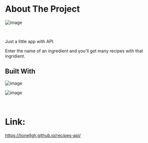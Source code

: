 # About The Project 

![image](https://user-images.githubusercontent.com/98813616/190867148-6c1acd74-f8cd-4b58-b6db-d320d3e96c9f.png)

<br/>

Just a little app with API. 

Enter the name of an ingredient and you'll get many recipes with that ingridient.

## Built With

![image](https://user-images.githubusercontent.com/98813616/190868282-5cde0a5a-9799-47a4-a86c-4ff34e112c93.png)

![image](https://user-images.githubusercontent.com/98813616/190868292-e757544c-89b1-4919-a486-5d56c4f592f5.png)

<br/>

# Link: 
https://lionellgh.github.io/recipes-api/
